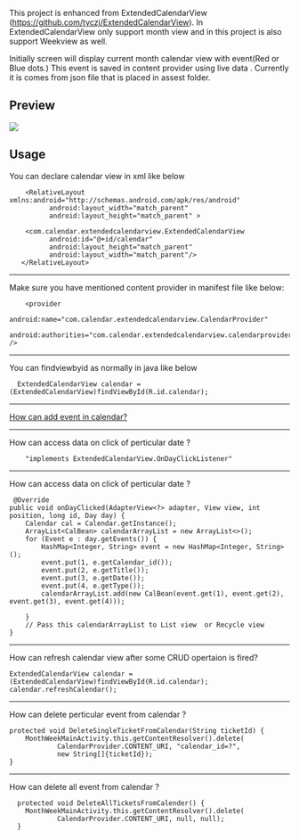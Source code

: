 This project is enhanced from ExtendedCalendarView (https://github.com/tyczj/ExtendedCalendarView).
In ExtendedCalendarView only support month view and in this project is also support Weekview as well.
 

Initially screen will display current month calendar view with event(Red or Blue dots.)
This event is saved in content provider using live data . 
			 Currently it is comes from json file that is placed in assest folder.
       
 Preview
----------------------------------------------------     
![](http://i.imgur.com/JCimhJP.gif)

Usage
----------------------------------------------------
  You can declare calendar view in xml like below  

        <RelativeLayout xmlns:android="http://schemas.android.com/apk/res/android"
              android:layout_width="match_parent"
              android:layout_height="match_parent" >
              
        <com.calendar.extendedcalendarview.ExtendedCalendarView
              android:id="@+id/calendar"
              android:layout_height="match_parent"
              android:layout_width="match_parent"/>
       </RelativeLayout>
-----------------------------------------------------

 Make sure you have mentioned content provider in manifest file like below:
 
        <provider
            android:name="com.calendar.extendedcalendarview.CalendarProvider"
            android:authorities="com.calendar.extendedcalendarview.calendarprovider" />
 
--------------------------------------------------------------------------
  You can findviewbyid as normally in java like below 
  
      ExtendedCalendarView calendar = (ExtendedCalendarView)findViewById(R.id.calendar);

	
-----------------------------------------------------------------------------
[How can add event in calendar?](https://github.com/ravibhavsar05/RBMonthWeekViewCalendar-Android/blob/master/app/src/main/java/com/rbmonthweekviewcalendar/MonthWeekMainActivity.java)

---------------------------------------------------------------------- 
How can access data on click of perticular date ? 

        "implements ExtendedCalendarView.OnDayClickListener"
 
----------------------------------------------------------------
How can access data on click of perticular date ? 

     @Override
    public void onDayClicked(AdapterView<?> adapter, View view, int position, long id, Day day) {
        Calendar cal = Calendar.getInstance();
        ArrayList<CalBean> calendarArrayList = new ArrayList<>(); 
        for (Event e : day.getEvents()) {
            HashMap<Integer, String> event = new HashMap<Integer, String>();
            event.put(1, e.getCalendar_id());
            event.put(2, e.getTitle());
            event.put(3, e.getDate());
            event.put(4, e.getType());
            calendarArrayList.add(new CalBean(event.get(1), event.get(2), event.get(3), event.get(4)));

        }
        // Pass this calendarArrayList to List view  or Recycle view
    }
--------------------------------------------------------------------- 
How can refresh calendar view after some CRUD opertaion is fired?
 

    ExtendedCalendarView calendar = (ExtendedCalendarView)findViewById(R.id.calendar);
    calendar.refreshCalendar();


---------------------------------------------------------------
How can delete perticular event from calendar ?
 

    protected void DeleteSingleTicketFromCalendar(String ticketId) {
        MonthWeekMainActivity.this.getContentResolver().delete(
                CalendarProvider.CONTENT_URI, "calendar_id=?",
                new String[]{ticketId});
    }
	
-------------------------------------------------
How can delete all event from calendar ?
 
 
      protected void DeleteAllTicketsFromCalender() {
        MonthWeekMainActivity.this.getContentResolver().delete(
                CalendarProvider.CONTENT_URI, null, null);
      }
	

 
	
